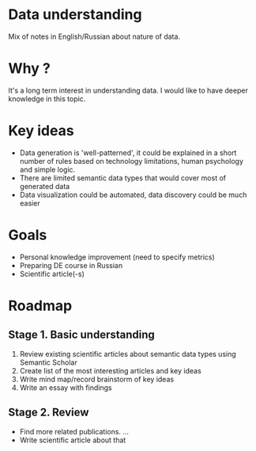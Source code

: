 # Data understanding

Mix of notes in English/Russian about nature of data.

# Why ?

It's a long term interest in understanding data. I would like to have deeper knowledge in this topic.


# Key ideas
* Data generation is 'well-patterned', it could be explained in a short number of rules based on technology limitations, human psychology and simple logic.
* There are limited semantic data types that would cover most of generated data
* Data visualization could be automated, data discovery could be much easier

# Goals
* Personal knowledge improvement (need to specify metrics)
* Preparing DE course in Russian
* Scientific article(-s)

# Roadmap

## Stage 1. Basic understanding
1. Review existing scientific articles about semantic data types using Semantic Scholar
2. Create list of the most interesting articles and key ideas
3. Write mind map/record brainstorm of key ideas
4. Write an essay with findings

## Stage 2. Review
* Find more related publications.
...
* Write scientific article about that

